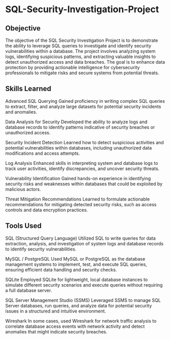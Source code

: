 # SQL-Security-Investigation-Project

## Obejective

The objective of the SQL Security Investigation Project is to demonstrate the ability to leverage SQL queries to investigate and identify security vulnerabilities within a database. The project involves analyzing system logs, identifying suspicious patterns, and extracting valuable insights to detect unauthorized access and data breaches. The goal is to enhance data protection by providing actionable intelligence for cybersecurity professionals to mitigate risks and secure systems from potential threats.

## Skills Learned
Advanced SQL Querying
Gained proficiency in writing complex SQL queries to extract, filter, and analyze large datasets for potential security incidents and anomalies.

Data Analysis for Security
Developed the ability to analyze logs and database records to identify patterns indicative of security breaches or unauthorized access.

Security Incident Detection
Learned how to detect suspicious activities and potential vulnerabilities within databases, including unauthorized data modifications and access attempts.

Log Analysis
Enhanced skills in interpreting system and database logs to track user activities, identify discrepancies, and uncover security threats.

Vulnerability Identification
Gained hands-on experience in identifying security risks and weaknesses within databases that could be exploited by malicious actors.

Threat Mitigation Recommendations
Learned to formulate actionable recommendations for mitigating detected security risks, such as access controls and data encryption practices.
## Tools Used
SQL (Structured Query Language)
Utilized SQL to write queries for data extraction, analysis, and investigation of system logs and database records to identify security vulnerabilities.

MySQL / PostgreSQL
Used MySQL or PostgreSQL as the database management systems to implement, test, and execute SQL queries, ensuring efficient data handling and security checks.

SQLite
Employed SQLite for lightweight, local database instances to simulate different security scenarios and execute queries without requiring a full database server.

SQL Server Management Studio (SSMS)
Leveraged SSMS to manage SQL Server databases, run queries, and analyze data for potential security issues in a structured and intuitive environment.

Wireshark
In some cases, used Wireshark for network traffic analysis to correlate database access events with network activity and detect anomalies that might indicate security breaches.
